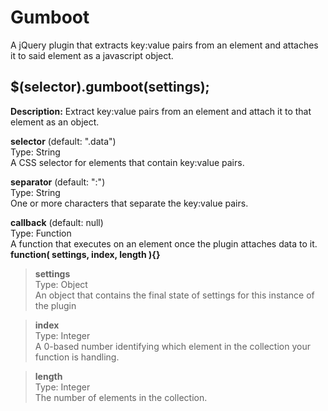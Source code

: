 # Gumboot

A jQuery plugin that extracts key:value pairs from an element and attaches it to said element as a javascript object.

## $(selector).gumboot(settings);

**Description:** Extract key:value pairs from an element and attach it to that element as an object.

**selector** (default: ".data")  
Type: String  
A CSS selector for elements that contain key:value pairs.

**separator** (default: ":")  
Type: String  
One or more characters that separate the key:value pairs.

**callback** (default: null)  
Type: Function  
A function that executes on an element once the plugin attaches data to it.  
**function( settings, index, length ){}**  

> **settings**  
> Type: Object  
> An object that contains the final state of settings for this instance of the plugin

> **index**  
> Type: Integer  
> A 0-based number identifying which element in the collection your function is handling.

> **length**  
> Type: Integer  
> The number of elements in the collection.

